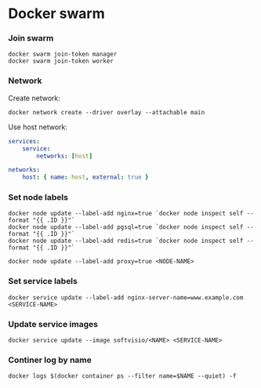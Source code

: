 # Docker swarm

### Join swarm

```shell
docker swarm join-token manager
docker swarm join-token worker
```

### Network

Create network:

```shell
docker network create --driver overlay --attachable main
```

Use host network:

```yaml
services:
    service:
        networks: [host]

networks:
    host: { name: host, external: true }
```

### Set node labels

```shell
docker node update --label-add nginx=true `docker node inspect self --format "{{ .ID }}"`
docker node update --label-add pgsql=true `docker node inspect self --format "{{ .ID }}"`
docker node update --label-add redis=true `docker node inspect self --format "{{ .ID }}"`

docker node update --label-add proxy=true <NODE-NAME>
```

### Set service labels

```shell
docker service update --label-add nginx-server-name=www.example.com <SERVICE-NAME>
```

### Update service images

```shell
docker service update --image softvisio/<NAME> <SERVICE-NAME>
```

### Continer log by name

```shell
docker logs $(docker container ps --filter name=$NAME --quiet) -f
```
